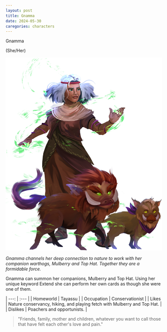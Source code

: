 ```yaml
---
layout: post
title: Gnamma
date: 2024-05-30
caregories: characters
---
```

Gnamma

(She/Her)

![Full body portrait of Gnamma](/assets/images/2024-05-30-gnamma/gnamma.png)

*Gnamma channels her deep connection to nature to work with her companion warthogs, Mulberry and Top Hat. Together they are a formidable force.*

Gnamma can summon her companions, Mulberry and Top Hat. Using her unique keyword Extend she can perform her own cards as though she were one of them.

| ---: | :--- |
| Homeworld  | Tayassu |
| Occupation | Conservationist |
| Likes      | Nature conservancy, hiking, and playing fetch with Mulberry and Top Hat. |
| Dislikes   | Poachers and opportunists. |

> "Friends, family, mother and children, whatever you want to call those that have felt each other's love and pain."
